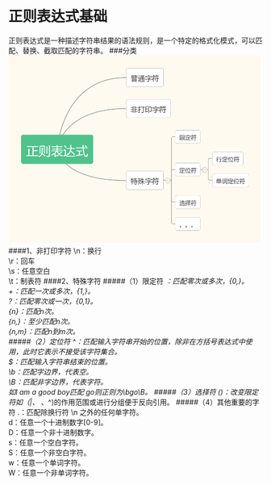 正则表达式基础
===
正则表达式是一种描述字符串结果的语法规则，是一个特定的格式化模式，可以匹配、替换、截取匹配的字符串。
###分类
![Alt text](https://github.com/wangpeifeng669/DevelopStudy/blob/master/Basic/pic/%E6%AD%A3%E5%88%99%E8%A1%A8%E8%BE%BE%E5%BC%8F%E5%9F%BA%E7%A1%80.png?raw=true) 
####1、非打印字符
\n：换行  
\r：回车  
\s：任意空白  
\t：制表符
####2、特殊字符
#####（1）限定符
*：匹配零次或多次，{0,}。  
+：匹配一次或多次，{1,}。   
?：匹配零次或一次，{0,1}。  
{n}：匹配n次。  
{n,}：至少匹配n次。  
{n,m}：匹配n到m次。    
#####（2）定位符
^：匹配输入字符串开始的位置，除非在方括号表达式中使用，此时它表示不接受该字符集合。  
$：匹配输入字符串结束的位置。  
\b：匹配字边界，代表空。  
\B：匹配非字边界，代表字符。  
如I am a good boy匹配 go则正则为\bgo\B。
#####（3）选择符
()：改变限定符如（|、* 、^)的作用范围或进行分组便于反向引用。
#####（4）其他重要的字符
.：匹配除换行符 \n 之外的任何单字符。  
d：任意一个十进制数字[0-9]。  
D：任意一个非十进制数字。  
s：任意一个空白字符。  
S：任意一个非空白字符。  
w：任意一个单词字符。  
W：任意一个非单词字符。  